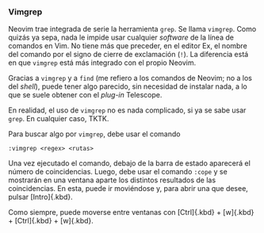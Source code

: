 


### Vimgrep

Neovim trae integrada de serie la herramienta `grep`. Se llama `vimgrep`.
Como quizás ya sepa, nada le impide usar cualquier _software_ de la línea de
comandos en Vim. No tiene más que preceder, en el editor Ex, el nombre del
comando por el signo de cierre de exclamación (`!`). La diferencia está en
que `vimgrep` está más integrado con el propio Neovim.

Gracias a `vimgrep` y a `find` (me refiero a los comandos de Neovim; no a
los del _shell_), puede tener algo parecido, sin necesidad de instalar nada,
a lo que se suele obtener con el _plug-in_ Telescope.

En realidad, el uso de `vimgrep` no es nada complicado, si ya se sabe usar
`grep`. En cualquier caso, TKTK.

Para buscar algo por `vimgrep`, debe usar el comando

```vim
:vimgrep <regex> <rutas>
```

Una vez ejecutado el comando, debajo de la barra de estado aparecerá el
número de coincidencias. Luego, debe usar el comando `:cope` y se mostrarán
en una ventana aparte los distintos resultados de las coincidencias. En
esta, puede ir moviéndose y, para abrir una que desee, pulsar [Intro]{.kbd}.

Como siempre, puede moverse entre ventanas con [Ctrl]{.kbd} + [w]{.kbd} +
[Ctrl]{.kbd} + [w]{.kbd}.


